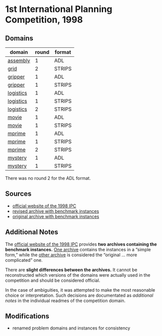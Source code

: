 # 1st International Planning Competition, 1998

## Domains

| domain | round | format |
|--------|-------|--------|
| [assembly](domains/assembly-round-1-adl) | 1 | ADL |
| [grid](domains/grid-round-2-strips) | 2 | STRIPS |
| [gripper](domains/gripper-round-1-adl) | 1 | ADL |
| [gripper](domains/gripper-round-1-strips) | 1 | STRIPS |
| [logistics](domains/logistics-round-1-adl) | 1 | ADL |
| [logistics](domains/logistics-round-1-strips) | 1 | STRIPS |
| [logistics](domains/logistics-round-2-strips) | 2 | STRIPS |
| [movie](domains/movie-round-1-adl) | 1 | ADL |
| [movie](domains/movie-round-1-strips) | 1 | STRIPS |
| [mprime](domains/mprime-round-1-adl) | 1 | ADL |
| [mprime](domains/mprime-round-1-strips) | 1 | STRIPS |
| [mprime](domains/mprime-round-2-strips) | 2 | STRIPS |
| [mystery](domains/mystery-round-1-adl) | 1 | ADL |
| [mystery](domains/mystery-round-1-strips) | 1 | STRIPS |

There was no round 2 for the ADL format.

## Sources

* [official website of the 1998 IPC][1]
* [revised archive with benchmark instances][2]
* [original archive with benchmark instances][3]

## Additional Notes

The [official website of the 1998 IPC][1] provides **two archives containing the benchmark instances.**
[One archive][2] contains the instances in a “simple form,” while the [other archive][3] is considered the “original … more complicated” one.

There are **slight differences between the archives.**
It cannot be reconstructed which versions of the domains were actually used in the competition and should be considered official.

In the case of ambiguities, it was attempted to make the most reasonable choice or interpretation.
Such decisions are documentated as *additional notes* in the individual readmes of the competition domain.

## Modifications

* renamed problem domains and instances for consistency




[1]:http://ipc98.icaps-conference.org/
[2]:http://ipc98.icaps-conference.org/domains.zip
[3]:http://ipc98.icaps-conference.org/aipscomp.tar.gz
